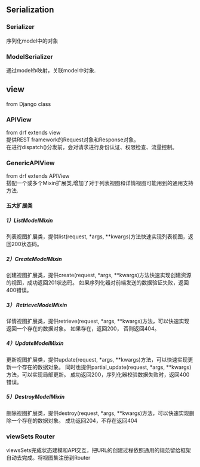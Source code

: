 ## Serialization

### Serializer
序列化model中的对象

### ModelSerializer
通过model作映射，关联model中对象.
<br>

## view 
from Django class

### APIView 
from drf extends view<br>
提供REST framework的Request对象和Response对象。<br>
在进行dispatch()分发前，会对请求进行身份认证、权限检查、流量控制。<br>

### GenericAPIView
from drf extends APIView<br>
搭配一个或多个Mixin扩展类,增加了对于列表视图和详情视图可能用到的通用支持方法.

#### 五大扩展类

##### 1）ListModelMixin
列表视图扩展类，提供list(request, *args, **kwargs)方法快速实现列表视图，返回200状态码。

##### 2）CreateModelMixin
创建视图扩展类，提供create(request, *args, **kwargs)方法快速实现创建资源的视图，成功返回201状态码。
如果序列化器对前端发送的数据验证失败，返回400错误。

##### 3） RetrieveModelMixin
详情视图扩展类，提供retrieve(request, *args, **kwargs)方法，可以快速实现返回一个存在的数据对象。
如果存在，返回200， 否则返回404。

##### 4）UpdateModelMixin
更新视图扩展类，提供update(request, *args, **kwargs)方法，可以快速实现更新一个存在的数据对象。
同时也提供partial_update(request, *args, **kwargs)方法，可以实现局部更新。
成功返回200，序列化器校验数据失败时，返回400错误。

##### 5）DestroyModelMixin
删除视图扩展类，提供destroy(request, *args, **kwargs)方法，可以快速实现删除一个存在的数据对象。
成功返回204，不存在返回404

### viewSets  Router
viewsSets完成状态建模和API交互，把URL的创建过程依照通用的规范留给框架自动去完成。将视图集注册到Router

